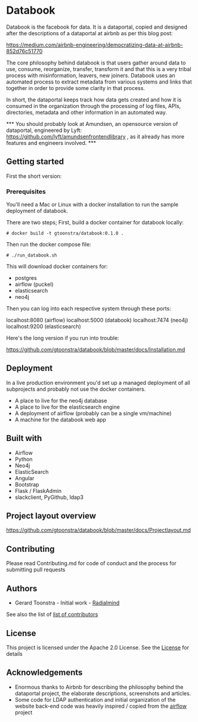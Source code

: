 # Databook

Databook is the facebook for data. It is a dataportal, copied and designed after the descriptions of a dataportal at airbnb as per this blog post:

https://medium.com/airbnb-engineering/democratizing-data-at-airbnb-852d76c51770

The core philosophy behind databook is that users gather around data to use, consume, reorganize,
transfer, transform it and that this is a very tribal process with misinformation, leavers, new joiners.
Databook uses an automated process to extract metadata from various systems and links that together in
order to provide some clarity in that process.

In short, the dataportal keeps track how data gets created and how it is consumed in the organization
through the processing of log files, APIs, directories, metadata and other information in an automated way.

*** You should probably look at Amundsen, an opensource version of dataportal, engineered by Lyft: https://github.com/lyft/amundsenfrontendlibrary , as it already has more features and engineers involved. ***

## Getting started

First the short version:

### Prerequisites

You'll need a Mac or Linux with a docker installation to run the sample deployment of databook.


There are two steps; First, build a docker container for databook locally:

```
# docker build -t gtoonstra/databook:0.1.0 .
```

Then run the docker compose file:

```
# ./run_databook.sh
```

This will download docker containers for:
- postgres
- airflow (puckel)
- elasticsearch
- neo4j

Then you can log into each respective system through these ports:

localhost:8080 (airflow)
localhost:5000 (databook)
localhost:7474 (neo4j)
localhost:9200 (elasticsearch)

Here's the long version if you run into trouble:

https://github.com/gtoonstra/databook/blob/master/docs/Installation.md

## Deployment

In a live production environment you'd set up a managed deployment of all subprojects
and probably not use the docker containers.

- A place to live for the neo4j database
- A place to live for the elasticsearch engine
- A deployment of airflow (probably can be a single vm/machine)
- A machine for the databook web app

## Built with

* Airflow
* Python
* Neo4j
* ElasticSearch
* Angular
* Bootstrap
* Flask / FlaskAdmin
* slackclient, PyGithub, ldap3

## Project layout overview

https://github.com/gtoonstra/databook/blob/master/docs/Projectlayout.md

## Contributing

Please read Contributing.md for code of conduct and the process for submitting pull requests

## Authors

* Gerard Toonstra - Initial work - [Radialmind](https://github.com/gtoonstra)

See also the list of [list of contributors](https://github.com/gtoonstra/databook/graphs/contributors)

## License 

This project is licensed under the Apache 2.0 License. See the [License](https://raw.githubusercontent.com/gtoonstra/databook/master/LICENSE) for details

## Acknowledgements

* Enormous thanks to Airbnb for describing the philosophy behind the dataportal project, the elaborate descriptions, screenshots and articles.
* Some code for LDAP authentication and initial organization of the website back-end code was heavily inspired / copied from the [airflow](https://github.com/apache/incubator-airflow) project
